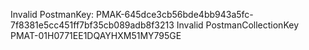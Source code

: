 Invalid PostmanKey: PMAK-645dce3cb56bde4bb943a5fc-7f8381e5cc451ff7bf35cb089adb8f3213
Invalid PostmanCollectionKey PMAT-01H0771EE1DQAYHXM51MY795GE


